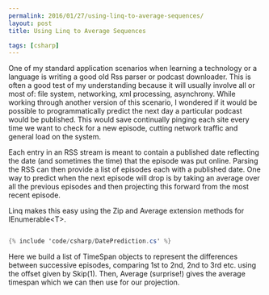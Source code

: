 ```yaml
---
permalink: 2016/01/27/using-linq-to-average-sequences/
layout: post
title: Using Linq to Average Sequences

tags: [csharp]
---
```


One of my standard application scenarios when learning a technology or a language is
writing a good old Rss parser or podcast downloader. This is often a good test of
my understanding because it will usually involve all or most of: file system,
networking, xml processing, asynchrony. While working through another version of this
scenario, I wondered if it would be possible to programmatically predict the next day a
particular podcast would be published. This would save continually pinging each site
every time we want to check for a new episode, cutting network traffic and general load
on the system.

Each entry in an RSS stream is meant to contain a published date reflecting the date (and
sometimes the time) that the episode was put online. Parsing the RSS can then provide a
list of episodes each with a published date. One way to predict when the next episode will
drop is by taking an average over all the previous episodes and then projecting this forward
from the most recent episode.

Linq makes this easy using the Zip and Average extension methods for IEnumerable&lt;T&gt;.

```csharp

{% include 'code/csharp/DatePrediction.cs' %}

```

Here we build a list of TimeSpan objects to represent the differences between successive
episodes, comparing 1st to 2nd, 2nd to 3rd etc. using the offset given by Skip(1). Then,
Average (surprise!) gives the average timespan which we can then use for our projection.
